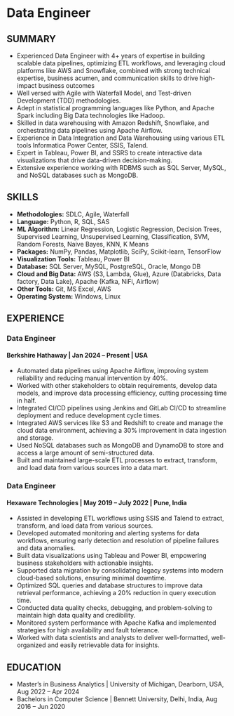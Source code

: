 # Data Engineer

## SUMMARY
-	Experienced Data Engineer with 4+ years of expertise in building scalable data pipelines, optimizing ETL workflows, and leveraging cloud platforms like AWS and Snowflake, combined with strong technical expertise, business acumen, and communication skills to drive high-impact business outcomes
-	Well versed with Agile with Waterfall Model, and Test-driven Development (TDD) methodologies.  
-	Adept in statistical programming languages like Python, and Apache Spark including Big Data technologies like Hadoop.
-	Skilled in data warehousing with Amazon Redshift, Snowflake, and orchestrating data pipelines using Apache Airflow.  
-	Experience in Data Integration and Data Warehousing using various ETL tools Informatica Power Center, SSIS, Talend.  
-	Expert in Tableau, Power BI, and SSRS to create interactive data visualizations that drive data-driven decision-making.  
-	Extensive experience working with RDBMS such as SQL Server, MySQL, and NoSQL databases such as MongoDB.

## SKILLS
- **Methodologies:** SDLC, Agile, Waterfall 
- **Language:** Python, R, SQL, SAS 
- **ML Algorithm:** Linear Regression, Logistic Regression, Decision Trees, Supervised Learning, Unsupervised Learning, Classification, SVM, Random Forests, Naive Bayes, KNN, K Means 
- **Packages:** NumPy, Pandas, Matplotlib, SciPy, Scikit-learn, TensorFlow 
- **Visualization Tools:** Tableau, Power BI 
- **Database:** SQL Server, MySQL, PostgreSQL, Oracle, Mongo DB
- **Cloud and Big Data:** AWS (S3, Lambda, Glue), Azure (Databricks, Data factory, Data Lake), Apache (Kafka, NiFi, Airflow)
- **Other Tools:** Git, MS Excel, AWS 
- **Operating System:** Windows, Linux 

## EXPERIENCE
### Data Engineer                                                                                                                                               
#### Berkshire Hathaway | Jan 2024 – Present | USA
-	Automated data pipelines using Apache Airflow, improving system reliability and reducing manual intervention by 40%.
-	Worked with other stakeholders to obtain requirements, develop data models, and improve data processing efficiency, cutting processing time in half.
-	Integrated CI/CD pipelines using Jenkins and GitLab CI/CD to streamline deployment and reduce development cycle times.
-	Integrated AWS services like S3 and Redshift to create and manage the cloud data environment, achieving a 30% improvement in data ingestion and storage.
-	Used NoSQL databases such as MongoDB and DynamoDB to store and access a large amount of semi-structured data.
-	Built and maintained large-scale ETL processes to extract, transform, and load data from various sources into a data mart.

### Data Engineer
#### Hexaware Technologies | May 2019 – July 2022 | Pune, India
-	Assisted in developing ETL workflows using SSIS and Talend to extract, transform, and load data from various sources.
-	Developed automated monitoring and alerting systems for data workflows, ensuring early detection and resolution of pipeline failures and data anomalies.
-	Built data visualizations using Tableau and Power BI, empowering business stakeholders with actionable insights.
-	Supported data migration by consolidating legacy systems into modern cloud-based solutions, ensuring minimal downtime.
-	Optimized SQL queries and database structures to improve data retrieval performance, achieving a 20% reduction in query execution time.
-	Conducted data quality checks, debugging, and problem-solving to maintain high data quality and credibility.
-	Monitored system performance with Apache Kafka and implemented strategies for high availability and fault tolerance.
-	Worked with data scientists and analysts to deliver well-formatted, well-organized and easily retrievable data for insights.

## EDUCATION
- Master’s in Business Analytics | University of Michigan, Dearborn, USA, Aug 2022 – Apr 2024
- Bachelors in Computer Science  | Bennett University, Delhi, India, Aug 2016 – Jun 2020 
